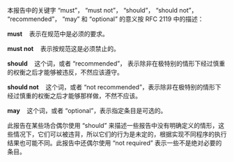 本报告中的关键字 “must”， “must not”， “should”， “should not”， “recommended”， “may” 和 “optional” 的意义按 RFC 2119 中的描述：

**must**&nbsp;&nbsp;&nbsp;&nbsp;表示在规范中是必须的要求。

**must not**&nbsp;&nbsp;&nbsp;&nbsp;表示按规范这是必须禁止的。

**should**&nbsp;&nbsp;&nbsp;&nbsp;这个词，或者 “recommended”， 表示除非在极特别的情形下经过慎重的权衡之后才能够被违反，不然应该遵守。

**should not**&nbsp;&nbsp;&nbsp;&nbsp;这个词，或者 “not recommended”，表示除非在极特别的情形下经过慎重的权衡之后才能够那样做，不然不应该。

**may**&nbsp;&nbsp;&nbsp;&nbsp;这个词，或者 “optional”，表示指定条目是可选的。

此报告在某些场合偶尔使用 “should” 来描述一些报告中没有明确定义的情形，这些情况下，它们可以被违背，所以它们的行为是未定的，根据实现不同程序的执行结果也可能不同。此报告中还偶尔使用 “not required” 表示一些不是绝对必要的条目。